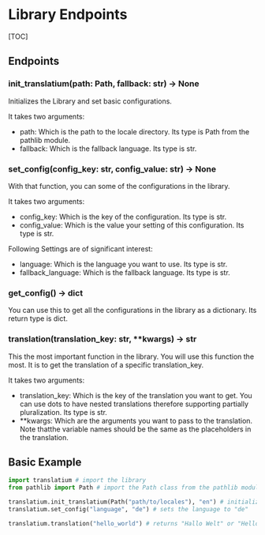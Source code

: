 # Library Endpoints

[TOC]

## Endpoints

### init_translatium(path: Path, fallback: str) -> None

Initializes the Library and set basic configurations.

It takes two arguments:

* path: Which is the path to the locale directory. Its type is Path from the pathlib module.
* fallback: Which is the fallback language. Its type is str.

### set_config(config_key: str, config_value: str) -> None

With that function, you can some of the configurations in the library.

It takes two arguments:

* config_key: Which is the key of the configuration. Its type is str.
* config_value: Which is the value your setting of this configuration. Its type is str.

Following Settings are of significant interest:

* language: Which is the language you want to use. Its type is str.
* fallback_language: Which is the fallback language. Its type is str.

### get_config() -> dict

You can use this to get all the configurations in the library as a dictionary. Its return type is dict.

### translation(translation_key: str, **kwargs) -> str

This the most important function in the library. You will use this function the most. It is to get the translation of a specific translation_key.

It takes two arguments:

* translation_key: Which is the key of the translation you want to get. You can use dots to have nested translations therefore supporting partially pluralization. Its type is str.
* **kwargs: Which are the arguments you want to pass to the translation. Note thatthe variable names should be the same as the placeholders in the translation.

## Basic Example

```python
import translatium # import the library
from pathlib import Path # import the Path class from the pathlib module

translatium.init_translatium(Path("path/to/locales"), "en") # initializes the library with the path to the locales and the fallback language "en"
translatium.set_config("language", "de") # sets the language to "de"

translatium.translation("hello_world") # returns "Hallo Welt" or "Hello World" if not found in "de"
```
